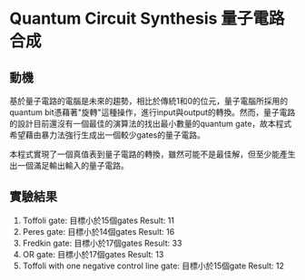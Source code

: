# Quantum Circuit Synthesis 量子電路合成


## 動機

基於量子電路的電腦是未來的趨勢，相比於傳統1和0的位元，量子電腦所採用的quantum bit憑藉著"旋轉"這種操作，進行input與output的轉換。然而，量子電路的設計目前還沒有一個最佳的演算法的找出最小數量的quantum gate，故本程式希望藉由暴力法強行生成出一個較少gates的量子電路。

本程式實現了一個真值表到量子電路的轉換，雖然可能不是最佳解，但至少能產生出一個滿足輸出輸入的量子電路。

## 實驗結果

1. Toffoli gate: 目標小於15個gates  Result: 11
2. Peres gate: 目標小於14個gates  Result: 16
3. Fredkin gate: 目標小於17個gates  Result: 33
4. OR gate: 目標小於17個gates  Result: 13
5. Toffoli with one negative control line gate: 目標小於15個gate  Result: 12

